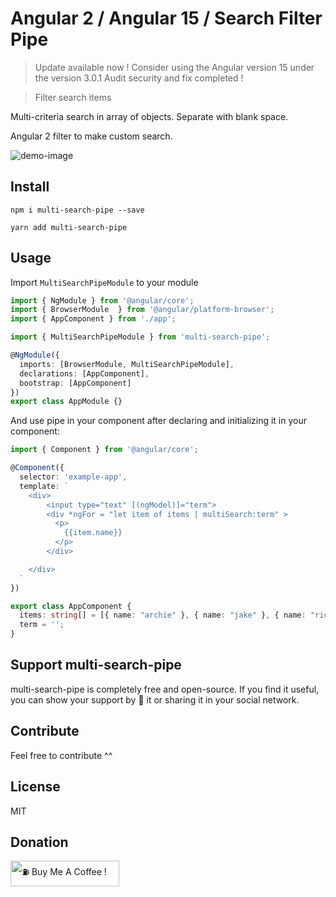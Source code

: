 # Angular 2 / Angular 15 / Search Filter Pipe

> Update available now ! 
Consider using the Angular version 15 under the version 3.0.1
Audit security and fix completed !

> Filter search items

Multi-criteria search in array of objects. Separate with blank space.

Angular 2 filter to make custom search.


![demo-image](http://i.imgur.com/dI5Mzvq.gif)



## Install

```
npm i multi-search-pipe --save
```
```
yarn add multi-search-pipe
```
## Usage

Import `MultiSearchPipeModule` to your module

```typescript
import { NgModule } from '@angular/core';
import { BrowserModule  } from '@angular/platform-browser';
import { AppComponent } from './app';

import { MultiSearchPipeModule } from 'multi-search-pipe';

@NgModule({
  imports: [BrowserModule, MultiSearchPipeModule],
  declarations: [AppComponent],
  bootstrap: [AppComponent]
})
export class AppModule {}
```

And use pipe in your component after declaring and initializing it in your component:

```typescript
import { Component } from '@angular/core';

@Component({
  selector: 'example-app',
  template: `
    <div>
        <input type="text" [(ngModel)]="term">
        <div *ngFor = "let item of items | multiSearch:term" >
          <p>
            {{item.name}}
          </p>
        </div>

    </div>  
  `
})

export class AppComponent {
  items: string[] = [{ name: "archie" }, { name: "jake" }, { name: "richard" }];
  term = '';
}
```

## Support multi-search-pipe

multi-search-pipe is completely free and open-source. If you find it useful, you can show your support by 🌟 it or sharing it in your social network.

## Contribute

Feel free to contribute ^^

## License

MIT 

## Donation

<a href="https://www.buymeacoffee.com/mimounidan" target="_blank"><img src="https://cdn.buymeacoffee.com/buttons/default-orange.png" alt="⛽ Buy Me A Coffee ! " height="41" width="174"></a>


